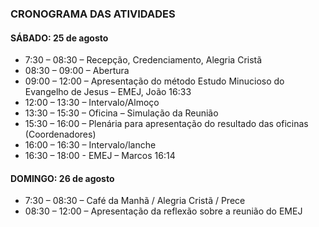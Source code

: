 ### CRONOGRAMA DAS ATIVIDADES

#### SÁBADO: 25 de agosto

- 7:30 – 08:30 – Recepção, Credenciamento, Alegria Cristã
- 08:30 – 09:00 – Abertura
- 09:00 – 12:00 – Apresentação do método Estudo Minucioso do Evangelho de Jesus – EMEJ, João 16:33
- 12:00 – 13:30 – Intervalo/Almoço
- 13:30 – 15:30 – Oficina – Simulação da Reunião
- 15:30 – 16:00 – Plenária para apresentação do resultado das oficinas (Coordenadores)
- 16:00 – 16:30 – Intervalo/lanche
- 16:30 – 18:00 - EMEJ – Marcos 16:14

#### DOMINGO: 26 de agosto

- 7:30 – 08:30 – Café da Manhã / Alegria Cristã / Prece
- 08:30 – 12:00 – Apresentação da reflexão sobre a reunião do EMEJ
